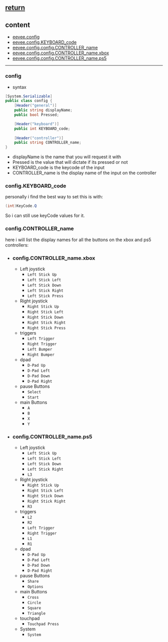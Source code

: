 [return](../README.md)
---

## content
- [eevee.config](#config)
- [eevee.config.KEYBOARD_code](#config)
- [eevee.config.config.CONTROLLER_name](#configcontroller_name)
- [eevee.config.config.CONTROLLER_name.xbox](#configcontroller_namexbox)
- [eevee.config.config.CONTROLLER_name.ps5](#configcontroller_nameps5)
---

### config
- syntax
```c#
[System.Serializable]
public class config {
    [Header("general")]
    public string displayName;
    public bool Pressed;

    [Header("keyboard")]
    public int KEYBOARD_code;
        
    [Header("controller")]
    public string CONTROLLER_name;
}
```
- displayName is the name that you will request it with
- Pressed is the value that will dictate if its pressed or not
- KEYBOARD_code is the keycode of the input
- CONTROLLER_name is the display name of the input on the controller

### config.KEYBOARD_code
personally i find the best way to set this is with:
```c#
(int)KeyCode.Q
```
So i can still use keyCode values for it.

### config.CONTROLLER_name
here i will list the display names for all the buttons on the xbox and ps5 controllers:
- ### config.CONTROLLER_name.xbox
    - Left joystick
        - `Left Stick Up`
        - `Left Stick Left`
        - `Left Stick Down`
        - `Left Stick Right`
        - `Left Stick Press`
    - Right joystick
        - `Right Stick Up`
        - `Right Stick Left`
        - `Right Stick Down`
        - `Right Stick Right`
        - `Right Stick Press`
    - triggers
        - `Left Trigger`
        - `Right Trigger`
        - `Left Bumper`
        - `Right Bumper`
    - dpad
        - `D-Pad Up`
        - `D-Pad Left`
        - `D-Pad Down`
        - `D-Pad Right`
    - pause Buttons
        - `Select`
        - `Start`
    - main Buttons
        - `A`
        - `B`
        - `X`
        - `Y`
- ### config.CONTROLLER_name.ps5
    - Left joystick
        - `Left Stick Up`
        - `Left Stick Left`
        - `Left Stick Down`
        - `Left Stick Right`
        - `L3`
    - Right joystick
        - `Right Stick Up`
        - `Right Stick Left`
        - `Right Stick Down`
        - `Right Stick Right`
        - `R3`
    - triggers
        - `L2`
        - `R2`
        - `Left Trigger`
        - `Right Trigger`
        - `L1`
        - `R1`
    - dpad
        - `D-Pad Up`
        - `D-Pad Left`
        - `D-Pad Down`
        - `D-Pad Right`
    - pause Buttons
        - `Share`
        - `Options`
    - main Buttons
        - `Cross`
        - `Circle`
        - `Square`
        - `Triangle`
    - touchpad
        - `Touchpad Press`
    - System
        - `System`